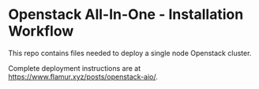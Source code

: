 # Openstack All-In-One - Installation Workflow

This repo contains files needed to deploy a single node Openstack cluster.


Complete deployment instructions are at https://www.flamur.xyz/posts/openstack-aio/.

